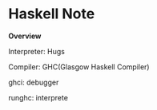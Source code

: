 # Haskell Note

**Overview**

Interpreter: Hugs

Compiler: GHC(Glasgow Haskell Compiler)

ghci: debugger

runghc: interprete


